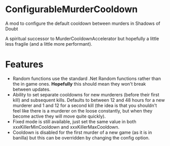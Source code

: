 # ConfigurableMurderCooldown
A mod to configure the default cooldown between murders in Shadows of Doubt

A spiritual successor to MurderCooldownAccelerator but hopefully a little less fragile (and a little more performant).

# Features
- Random functions use the standard .Net Random functions rather than the in game ones. **Hopefully** this should mean they won't break between updates.
- Ability to set separate cooldowns for new murderers (before their first kill) and subsequent kills. Defaults to between 12 and 48 hours for a new murderer and 1 and 12 for a second kill (the idea is that you shouldn't feel like there is a murderer on the loose constantly, but when they become active they will move quite quickly).
- Fixed mode is still available, just set the same value in both xxxKillerMinCooldown and xxxKillerMaxCooldown.
- Cooldown is disabled for the first murder of a new game (as it is in banilla) but this can be overridden by changing the config option.
